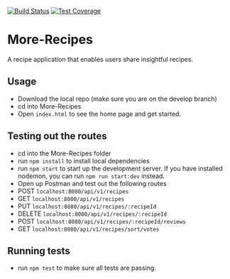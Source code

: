 [![Build Status](https://travis-ci.org/Billmike/More-Recipes.svg?branch=develop)](https://travis-ci.org/Billmike/More-Recipes)  [![Test Coverage](https://api.codeclimate.com/v1/badges/4eec654ff50f54688b72/test_coverage)](https://codeclimate.com/github/Billmike/More-Recipes/test_coverage)

# More-Recipes
A recipe application that enables users share insightful recipes.

##  Usage
-  Download the local repo (make sure you are on the develop branch)
-  cd into More-Recipes
-  Open ```index.html``` to see the home page and get started.

##  Testing out the routes

-  cd into the More-Recipes folder
-  run ```npm install``` to install local dependencies
-  run ```npm start``` to start up the development server. If you have installed nodemon, you can run ```npm run start:dev``` instead.
-  Open up Postman and test out the following routes
  -  POST ```localhost:8080/api/v1/recipes```
  -  GET ```localhost:8080/api/v1/recipes```
  -  PUT ```localhost:8080/api/v1/recipes/:recipeId```
  -  DELETE ```localhost:8080/api/v1/recipes/:recipeId```
  -  POST ```localhost:8080/api/v1/recipes/:recipeId/reviews```
  -  GET ```localhost:8080/api/v1/recipes/sort/votes```

##  Running tests

-  run ```npm test``` to make sure all tests are passing.


